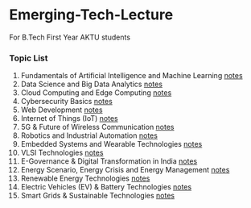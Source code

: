 # Emerging-Tech-Lecture
For B.Tech First Year AKTU students
### Topic List
1. Fundamentals of Artificial Intelligence and Machine Learning [notes](https://github.com/SaketJNU/Emerging-Tech-Lecture/blob/main/notes/Fundamental%20of%20AI%20and%20ML.pdf)
2. Data Science and Big Data Analytics [notes](https://github.com/SaketJNU/Emerging-Tech-Lecture/blob/main/notes/Data%20Science%20and%20Big%20Data%20Analytics.pdf)
3. Cloud Computing and Edge Computing [notes](https://github.com/SaketJNU/Emerging-Tech-Lecture/blob/main/notes/Cloud%20Computing%20and%20Edge%20Cimputing.pdf)
4. Cybersecurity Basics [notes](https://github.com/SaketJNU/Emerging-Tech-Lecture/blob/main/notes/Cybersecurity%20Basics.pdf)
5. Web Development [notes](https://github.com/SaketJNU/Emerging-Tech-Lecture/blob/main/notes/Web%20Development.pdf)
6. Internet of Things (IoT) [notes](https://github.com/SaketJNU/Emerging-Tech-Lecture/blob/main/notes/Internet_of_Things.pdf)
7. 5G & Future of Wireless Communication [notes](https://github.com/SaketJNU/Emerging-Tech-Lecture/blob/main/notes/5G_%26_Future_of_Wireless_Communication.pdf)
8. Robotics and Industrial Automation  [notes](https://github.com/SaketJNU/Emerging-Tech-Lecture/blob/main/notes/Robotics_and_Industrial_Automation.pdf)
9. Embedded Systems and Wearable Technologies  [notes](https://github.com/SaketJNU/Emerging-Tech-Lecture/blob/main/notes/Embedded_Systems_and_Wearable_Technologies.pdf)
10. VLSI Technologies  [notes](https://github.com/SaketJNU/Emerging-Tech-Lecture/blob/main/notes/VLSI_Technologies.pdf)
11. E-Governance & Digital Transformation in India [notes](https://github.com/SaketJNU/Emerging-Tech-Lecture/blob/main/notes/E-Governance.pdf)
12. Energy Scenario, Energy Crisis and Energy Management [notes](https://github.com/SaketJNU/Emerging-Tech-Lecture/blob/main/notes/Energy_Scenario.pdf)
13. Renewable Energy Technologies [notes](https://github.com/SaketJNU/Emerging-Tech-Lecture/blob/main/notes/Renewable_Energy_Technologies.pdf)
14. Electric Vehicles (EV) & Battery Technologies [notes](https://github.com/SaketJNU/Emerging-Tech-Lecture/blob/main/notes/Electric_Vehicles.pdf)
15. Smart Grids & Sustainable Technologies [notes](https://github.com/SaketJNU/Emerging-Tech-Lecture/blob/main/notes/Smart_Grids.pdf)
